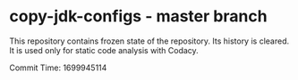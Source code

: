 # copy-jdk-configs - master branch

This repository contains frozen state of the repository.
Its history is cleared. It is used only for static code
analysis with Codacy.

Commit Time: 1699945114